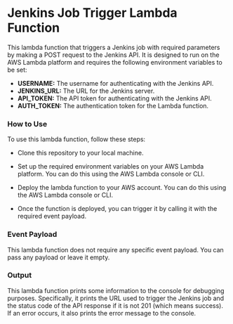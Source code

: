 # Jenkins Job Trigger Lambda Function


This lambda function that triggers a Jenkins job with required parameters by making a POST request to the Jenkins API. It is designed to run on the AWS Lambda platform and requires the following environment variables to be set:

- **USERNAME:** The username for authenticating with the Jenkins API.
- **JENKINS_URL:** The URL for the Jenkins server.
- **API_TOKEN:** The API token for authenticating with the Jenkins API.
- **AUTH_TOKEN:** The authentication token for the Lambda function.

### **How to Use**
To use this lambda function, follow these steps:

- Clone this repository to your local machine.

- Set up the required environment variables on your AWS Lambda platform. You can do this using the AWS Lambda console or CLI.

- Deploy the lambda function to your AWS account. You can do this using the AWS Lambda console or CLI.

- Once the function is deployed, you can trigger it by calling it with the required event payload.

### **Event Payload**

This lambda function does not require any specific event payload. You can pass any payload or leave it empty.

### **Output**
This lambda function prints some information to the console for debugging purposes. Specifically, it prints the URL used to trigger the Jenkins job and the status code of the API response if it is not 201 (which means success). If an error occurs, it also prints the error message to the console.